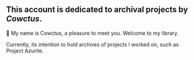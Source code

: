 ## This account is dedicated to archival projects by *Cowctus*.
🔔 My name is Cowctus, a pleasure to meet you. Welcome to my library.

Currently, its intention to hold archives of projects I worked on, such as Project Azurite. 

<!---
Cowctus-Archive/Cowctus-Archive is a ✨ special ✨ repository because its `README.md` (this file) appears on your GitHub profile.
You can click the Preview link to take a look at your changes.
--->
